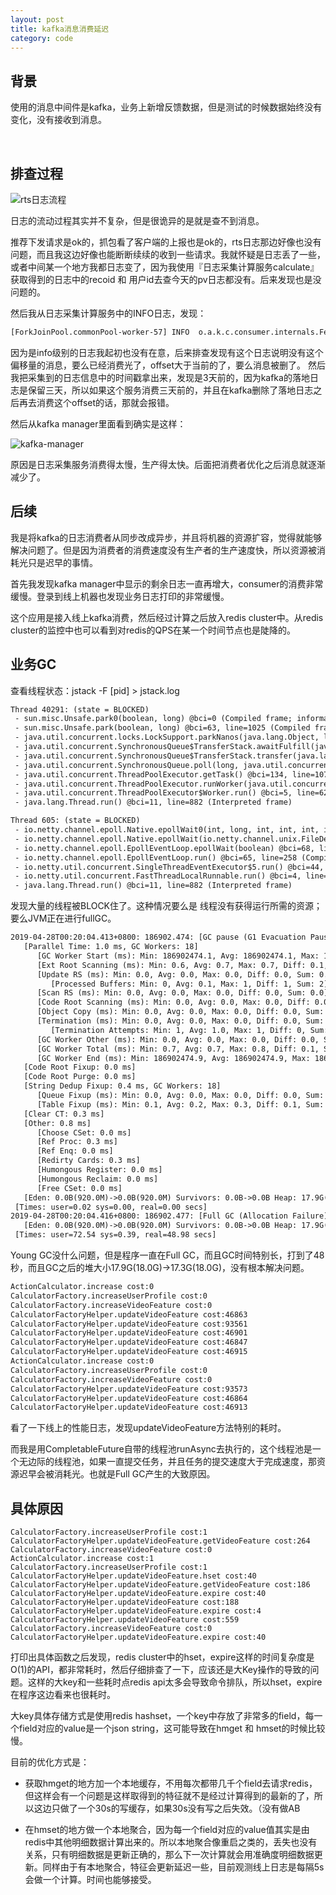 ```yaml
---
layout: post
title: kafka消息消费延迟
category: code
---
```


## 背景
使用的消息中间件是kafka，业务上新增反馈数据，但是测试的时候数据始终没有变化，没有接收到消息。

<br>

## 排查过程

![rts日志流程](http://cdn.mycdnsite.com/blog-src/2019-04-25-rts-log-kafka.png)

日志的流动过程其实并不复杂，但是很诡异的是就是查不到消息。

推荐下发请求是ok的，抓包看了客户端的上报也是ok的，rts日志那边好像也没有问题，而且我这边好像也能断断续续的收到一些请求。我就怀疑是日志丢了一些，或者中间某一个地方我都日志变了，因为我使用『日志采集计算服务calculate』获取得到的日志中的recoid 和 用户id去查今天的pv日志都没有。后来发现也是没问题的。

然后我从日志采集计算服务中的INFO日志，发现：

```txt
[ForkJoinPool.commonPool-worker-57] INFO  o.a.k.c.consumer.internals.Fetcher - Fetch offset 11082073049 is out of range for partition vmate_online_merge_log-0, resetting offset
```

因为是info级别的日志我起初也没有在意，后来排查发现有这个日志说明没有这个偏移量的消息，要么已经消费光了，offset大于当前的了，要么消息被删了。
然后我把采集到的日志信息中的时间戳拿出来，发现是3天前的，因为kafka的落地日志是保留三天，所以如果这个服务消费三天前的，并且在kafka删除了落地日志之后再去消费这个offset的话，那就会报错。

然后从kafka manager里面看到确实是这样：

![kafka-manager](http://cdn.mycdnsite.com/blog-src/2019-04-25-kafka-manager-view.jpeg)

原因是日志采集服务消费得太慢，生产得太快。后面把消费者优化之后消息就逐渐减少了。

## 后续

我是将kafka的日志消费者从同步改成异步，并且将机器的资源扩容，觉得就能够解决问题了。但是因为消费者的消费速度没有生产者的生产速度快，所以资源被消耗光只是迟早的事情。

首先我发现kafka manager中显示的剩余日志一直再增大，consumer的消费非常缓慢。登录到线上机器也发现业务日志打印的非常缓慢。

这个应用是接入线上kafka消费，然后经过计算之后放入redis cluster中。从redis cluster的监控中也可以看到对redis的QPS在某一个时间节点也是陡降的。


## 业务GC

查看线程状态：jstack -F [pid] > jstack.log


```txt
Thread 40291: (state = BLOCKED)
 - sun.misc.Unsafe.park0(boolean, long) @bci=0 (Compiled frame; information may be imprecise)
 - sun.misc.Unsafe.park(boolean, long) @bci=63, line=1025 (Compiled frame)
 - java.util.concurrent.locks.LockSupport.parkNanos(java.lang.Object, long) @bci=20, line=216 (Compiled frame)
 - java.util.concurrent.SynchronousQueue$TransferStack.awaitFulfill(java.util.concurrent.SynchronousQueue$TransferStack$SNode, boolean, long) @bci=160, line=460 (Compiled frame)
 - java.util.concurrent.SynchronousQueue$TransferStack.transfer(java.lang.Object, boolean, long) @bci=102, line=362 (Compiled frame)
 - java.util.concurrent.SynchronousQueue.poll(long, java.util.concurrent.TimeUnit) @bci=11, line=941 (Compiled frame)
 - java.util.concurrent.ThreadPoolExecutor.getTask() @bci=134, line=1076 (Compiled frame)
 - java.util.concurrent.ThreadPoolExecutor.runWorker(java.util.concurrent.ThreadPoolExecutor$Worker) @bci=26, line=1137 (Compiled frame)
 - java.util.concurrent.ThreadPoolExecutor$Worker.run() @bci=5, line=627 (Interpreted frame)
 - java.lang.Thread.run() @bci=11, line=882 (Interpreted frame)

Thread 605: (state = BLOCKED)
 - io.netty.channel.epoll.Native.epollWait0(int, long, int, int, int, int) @bci=0 (Compiled frame; information may be imprecise)
 - io.netty.channel.epoll.Native.epollWait(io.netty.channel.unix.FileDescriptor, io.netty.channel.epoll.EpollEventArray, io.netty.channel.unix.FileDescriptor, int, int) @bci=19, line=114 (Compiled frame)
 - io.netty.channel.epoll.EpollEventLoop.epollWait(boolean) @bci=68, line=241 (Compiled frame)
 - io.netty.channel.epoll.EpollEventLoop.run() @bci=65, line=258 (Compiled frame)
 - io.netty.util.concurrent.SingleThreadEventExecutor$5.run() @bci=44, line=884 (Interpreted frame)
 - io.netty.util.concurrent.FastThreadLocalRunnable.run() @bci=4, line=30 (Interpreted frame)
 - java.lang.Thread.run() @bci=11, line=882 (Interpreted frame)
```

发现大量的线程被BLOCK住了。这种情况要么是 线程没有获得运行所需的资源；要么JVM正在进行fullGC。

```txt
2019-04-28T00:20:04.413+0800: 186902.474: [GC pause (G1 Evacuation Pause) (young), 0.0025088 secs]
   [Parallel Time: 1.0 ms, GC Workers: 18]
      [GC Worker Start (ms): Min: 186902474.1, Avg: 186902474.1, Max: 186902474.2, Diff: 0.1]
      [Ext Root Scanning (ms): Min: 0.6, Avg: 0.7, Max: 0.7, Diff: 0.1, Sum: 12.3]
      [Update RS (ms): Min: 0.0, Avg: 0.0, Max: 0.0, Diff: 0.0, Sum: 0.0]
         [Processed Buffers: Min: 0, Avg: 0.1, Max: 1, Diff: 1, Sum: 2]
      [Scan RS (ms): Min: 0.0, Avg: 0.0, Max: 0.0, Diff: 0.0, Sum: 0.0]
      [Code Root Scanning (ms): Min: 0.0, Avg: 0.0, Max: 0.0, Diff: 0.0, Sum: 0.0]
      [Object Copy (ms): Min: 0.0, Avg: 0.0, Max: 0.0, Diff: 0.0, Sum: 0.3]
      [Termination (ms): Min: 0.0, Avg: 0.0, Max: 0.0, Diff: 0.0, Sum: 0.6]
         [Termination Attempts: Min: 1, Avg: 1.0, Max: 1, Diff: 0, Sum: 18]
      [GC Worker Other (ms): Min: 0.0, Avg: 0.0, Max: 0.0, Diff: 0.0, Sum: 0.1]
      [GC Worker Total (ms): Min: 0.7, Avg: 0.7, Max: 0.8, Diff: 0.1, Sum: 13.4]
      [GC Worker End (ms): Min: 186902474.9, Avg: 186902474.9, Max: 186902474.9, Diff: 0.0]
   [Code Root Fixup: 0.0 ms]
   [Code Root Purge: 0.0 ms]
   [String Dedup Fixup: 0.4 ms, GC Workers: 18]
      [Queue Fixup (ms): Min: 0.0, Avg: 0.0, Max: 0.0, Diff: 0.0, Sum: 0.0]
      [Table Fixup (ms): Min: 0.1, Avg: 0.2, Max: 0.3, Diff: 0.1, Sum: 3.8]
   [Clear CT: 0.3 ms]
   [Other: 0.8 ms]
      [Choose CSet: 0.0 ms]
      [Ref Proc: 0.3 ms]
      [Ref Enq: 0.0 ms]
      [Redirty Cards: 0.3 ms]
      [Humongous Register: 0.0 ms]
      [Humongous Reclaim: 0.0 ms]
      [Free CSet: 0.0 ms]
   [Eden: 0.0B(920.0M)->0.0B(920.0M) Survivors: 0.0B->0.0B Heap: 17.9G(18.0G)->17.9G(18.0G)]
 [Times: user=0.02 sys=0.00, real=0.00 secs] 
2019-04-28T00:20:04.416+0800: 186902.477: [Full GC (Allocation Failure)  17G->17G(18G), 48.9847776 secs]
   [Eden: 0.0B(920.0M)->0.0B(920.0M) Survivors: 0.0B->0.0B Heap: 17.9G(18.0G)->17.3G(18.0G)], [Metaspace: 74131K->74131K(1118208K)]
 [Times: user=72.54 sys=0.39, real=48.98 secs]
```

Young GC没什么问题，但是程序一直在Full GC，而且GC时间特别长，打到了48秒，而且GC之后的堆大小17.9G(18.0G)->17.3G(18.0G)，没有根本解决问题。

```txt
ActionCalculator.increase cost:0
CalculatorFactory.increaseUserProfile cost:0
CalculatorFactory.increaseVideoFeature cost:0
CalculatorFactoryHelper.updateVideoFeature cost:46863
CalculatorFactoryHelper.updateVideoFeature cost:93561
CalculatorFactoryHelper.updateVideoFeature cost:46901
CalculatorFactoryHelper.updateVideoFeature cost:46847
CalculatorFactoryHelper.updateVideoFeature cost:46915
ActionCalculator.increase cost:0
CalculatorFactory.increaseUserProfile cost:0
CalculatorFactory.increaseVideoFeature cost:0
CalculatorFactoryHelper.updateVideoFeature cost:93573
CalculatorFactoryHelper.updateVideoFeature cost:46864
CalculatorFactoryHelper.updateVideoFeature cost:46913
```

看了一下线上的性能日志，发现updateVideoFeature方法特别的耗时。

而我是用CompletableFuture自带的线程池runAsync去执行的，这个线程池是一个无边际的线程池，如果一直提交任务，并且任务的提交速度大于完成速度，那资源迟早会被消耗光。也就是Full GC产生的大致原因。

## 具体原因

```
CalculatorFactory.increaseUserProfile cost:1
CalculatorFactoryHelper.updateVideoFeature.getVideoFeature cost:264
CalculatorFactory.increaseVideoFeature cost:0
ActionCalculator.increase cost:1
CalculatorFactory.increaseUserProfile cost:1
CalculatorFactoryHelper.updateVideoFeature.hset cost:40
CalculatorFactoryHelper.updateVideoFeature.getVideoFeature cost:186
CalculatorFactoryHelper.updateVideoFeature.expire cost:40
CalculatorFactoryHelper.updateVideoFeature cost:188
CalculatorFactoryHelper.updateVideoFeature.expire cost:4
CalculatorFactoryHelper.updateVideoFeature cost:559
CalculatorFactory.increaseVideoFeature cost:0
CalculatorFactoryHelper.updateVideoFeature.expire cost:40
```

打印出具体函数之后发现，redis cluster中的hset，expire这样的时间复杂度是O(1)的API，都非常耗时，然后仔细排查了一下，应该还是大Key操作的导致的问题。这样的大key和一些耗时点redis api太多会导致命令排队，所以hset，expire在程序这边看来也很耗时。

大key具体存储方式是使用redis hashset，一个key中存放了非常多的field，每一个field对应的value是一个json string，这可能导致在hmget 和 hmset的时候比较慢。

目前的优化方式是：
- 获取hmget的地方加一个本地缓存，不用每次都带几千个field去请求redis，但这样会有一个问题是这样取得到的特征就不是经过计算得到的最新的了，所以这边只做了一个30s的写缓存，如果30s没有写之后失效。（没有做AB

- 在hmset的地方做一个本地聚合，因为每一个field对应的value值其实是由redis中其他明细数据计算出来的。所以本地聚合像重启之类的，丢失也没有关系，只有明细数据是更新正确的，那么下一次计算就会用准确度明细数据更新。同样由于有本地聚合，特征会更新延迟一些，目前观测线上日志是每隔5s会做一个计算。时间也能够接受。



